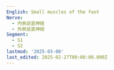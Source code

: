 ```yaml
---
English: Small muscles of the foot
Nerve:
  - 内側足底神経
  - 外側足底神経
Segment:
  - S1
  - S2
lastmod: '2025-03-08'
last_edited: 2025-02-27T00:00:00.000Z
---
```



